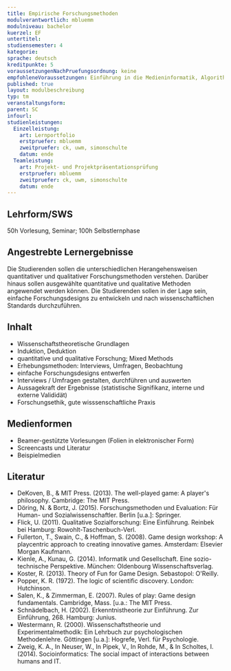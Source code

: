 ```yaml
---
title: Empirische Forschungsmethoden
modulverantwortlich: mbluemm
modulniveau: bachelor
kuerzel: EF
untertitel:
studiensemester: 4
kategorie:
sprache: deutsch
kreditpunkte: 5
voraussetzungenNachPruefungsordnung: keine
empfohleneVoraussetzungen: Einführung in die Medieninformatik, Algorithmen und Programmierung, Paradigmen der Programmierung, Mensch-Computer Interaktion, Screendesign, Audiovisuelles Medienprojekt
published: true
layout: modulbeschreibung
typ: tm
veranstaltungsform: 
parent: SC
infourl: 
studienleistungen:
  Einzelleistung:
    art: Lernportfolio
    erstpruefer: mbluemm
    zweitpruefer: ck, uwm, simonschulte
    datum: ende
  Teamleistung:
    art: Projekt- und Projektpräsentationsprüfung
    erstpruefer: mbluemm
    zweitpruefer: ck, uwm, simonschulte 
    datum: ende
---
```


## Lehrform/SWS
50h Vorlesung, Seminar; 100h Selbstlernphase

## Angestrebte Lernergebnisse
Die Studierenden sollen die unterschiedlichen Herangehensweisen quantitativer und qualitativer Forschungsmethoden verstehen. Darüber hinaus sollen ausgewählte quantitative und qualitative Methoden angewendet werden können. Die Studierenden sollen in der Lage sein, einfache Forschungsdesigns zu entwickeln und nach wissenschaftlichen Standards durchzuführen. 

## Inhalt
* Wissenschaftstheoretische Grundlagen
* Induktion, Deduktion
* quantitative und qualitative Forschung; Mixed Methods
* Erhebungsmethoden: Interviews, Umfragen, Beobachtung
* einfache Forschungsdesigns entwerfen
* Interviews / Umfragen gestalten, durchführen und auswerten
* Aussagekraft der Ergebnisse (statistische Signifikanz, interne und externe Valididät)
* Forschungsethik, gute wisssenschaftliche Praxis

## Medienformen
*	Beamer-gestützte Vorlesungen (Folien in elektronischer Form)
*	Screencasts und Literatur
* Beispielmedien

## Literatur
* DeKoven, B., & MIT Press. (2013). The well-played game: A player's philosophy. Cambridge: The MIT Press. 
* Döring, N. & Bortz, J. (2015). Forschungsmethoden und Evaluation: Für Human- und Sozialwissenschaftler. Berlin [u.a.]: Springer.
* Flick, U. (2011). Qualitative Sozialforschung: Eine Einführung. Reinbek bei Hamburg: Rowohlt-Taschenbuch-Verl. 
* Fullerton, T., Swain, C., & Hoffman, S. (2008). Game design workshop: A playcentric approach to creating innovative games. Amsterdam: Elsevier Morgan Kaufmann. 
* Kienle, A., Kunau, G.  (2014). Informatik und Gesellschaft. Eine sozio-technische Perspektive. München: Oldenbourg Wissenschaftsverlag.
* Koster, R. (2013). Theory of Fun for Game Design. Sebastopol: O'Reilly. 
* Popper, K. R. (1972). The logic of scientific discovery. London: Hutchinson.
* Salen, K., & Zimmerman, E. (2007). Rules of play: Game design fundamentals. Cambridge, Mass. [u.a.: The MIT Press. 
* Schnädelbach, H. (2002). Erkenntnistheorie zur Einführung. Zur Einführung, 268. Hamburg: Junius.
* Westermann, R. (2000). Wissenschaftstheorie und Experimentalmethodik: Ein Lehrbuch zur psychologischen Methodenlehre. Göttingen [u.a.]: Hogrefe, Verl. für Psychologie.
* Zweig, K. A., In Neuser, W., In Pipek, V., In Rohde, M., & In Scholtes, I. (2014). Socioinformatics: The social impact of interactions between humans and IT.
